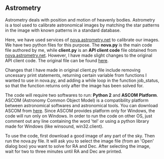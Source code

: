 ## Astrometry

Astrometry deals with position and motion of heavenly bodies. Astrometry is a tool used to calibrate astronomical images by matching the star patterns in the image with known patterns in a standard database.

Here, we have used services of <a href="nova.astrometry.net">nova.astrometry.net</a> to calibrate our images. We have two python files for this purpose. The **nova.py** is the main code file authored by me, while **client.py** is an **API client code** file obtained from <a href="nova.astrometry.net">nova.astrometry.net</a>. However, I have made slight changes to the original API client code. The original file can be found <a href="https://github.com/dstndstn/astrometry.net/blob/master/net/client/client.py">here</a>.

Changes that I have made in original client.py file include removing uncessary print statements, returning certain variable from functions I wanted to use in nova.py, and adding a while loop in the function job_status, so that the function returns only after the image has been solved for.

The code will require two softwares to run: **Python 2** and **ASCOM Platform**. ASCOM (Astronomy Common Object Model) is a compatibility platform between astronomical softwares and astronomical tools. You can download ASCOM from <a href="http://ascom-standards.org/index.htm">here</a>. Since ASCOM provides platform only for Windows, the code will run only on Windows. In order to run the code on other OS, just comment out any line containing the word 'tel' or using a python library made for Windows (like winsound, win32.client).

To use the code, first download a good image of any part of the sky. Then run the nova.py file. It will ask you to select the image file (from an 'Open' dialog box) you want to solve for RA and Dec. After selecting the image, wait for two to three minutes until RA and Dec are printed.
